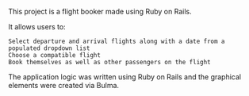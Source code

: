 This project is a flight booker made using Ruby on Rails.

It allows users to:

    Select departure and arrival flights along with a date from a populated dropdown list
    Choose a compatible flight
    Book themselves as well as other passengers on the flight

The application logic was written using Ruby on Rails and the graphical elements were created via Bulma.
